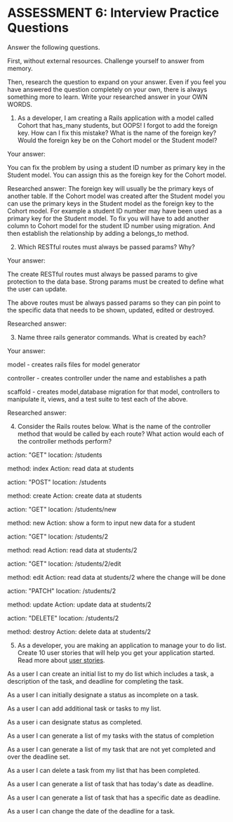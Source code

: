 # ASSESSMENT 6: Interview Practice Questions
Answer the following questions.

First, without external resources. Challenge yourself to answer from memory.

Then, research the question to expand on your answer. Even if you feel you have answered the question completely on your own, there is always something more to learn. Write your researched answer in your OWN WORDS.

1. As a developer, I am creating a Rails application with a model called Cohort that has_many students, but OOPS! I forgot to add the foreign key. How can I fix this mistake? What is the name of the foreign key? Would the foreign key be on the Cohort model or the Student model?

  Your answer:

You can fix the problem by using a student ID number as primary key in the Student model. You can assign this as the foreign key for the Cohort model. 

  Researched answer:
The foreign key will usually be the primary keys of another table. If the Cohort model was created after the Student model you can use the primary keys in the Student model as the foreign key to the Cohort model. For example a student ID number may have been used as a primary key for the Student model.
 To fix you will have to add another column to Cohort model for the student ID number using migration. And then establish the relationship by adding a belongs_to method.


2. Which RESTful routes must always be passed params? Why?

  Your answer: 

  The create RESTful routes must always be passed params to give protection to the data base. Strong params must be created to define what the user can update.

  

  The above routes must be always passed params so they can pin point to the specific data that needs to be shown, updated, edited or destroyed.

  Researched answer:



3. Name three rails generator commands. What is created by each?

  Your answer: 

  model - creates rails files for model generator

  controller - creates controller under the name and establishes a path

  scaffold - creates model,database migration for that model, controllers to manipulate it, views, and a test suite to test each of the above.

  Researched answer:



4. Consider the Rails routes below. What is the name of the controller method that would be called by each route? What action would each of the controller methods perform?

action: "GET"    location: /students          

method: index  Action: read data at students

action: "POST"   location: /students    

method: create  Action: create data at students

action: "GET"    location: /students/new

method: new  Action: show a form to input new data for a student

action: "GET"    location: /students/2  

method: read  Action: read data at students/2

action: "GET"    location: /students/2/edit    

method: edit  Action: read data at students/2 where the change will be done

action: "PATCH"  location: /students/2      

method: update  Action: update data at students/2

action: "DELETE" location: /students/2      

method: destroy  Action: delete data at students/2



5. As a developer, you are making an application to manage your to do list. Create 10 user stories that will help you get your application started. Read more about [user stories](https://www.atlassian.com/agile/project-management/user-stories).


As a user I can create an initial list to my do list which includes a task, a description of the task, and deadline for completing the task.

As a user I can initially designate a status as incomplete on a task.

As a user I can add additional task or tasks to my list.

As a user i can designate status as completed.

As a user I can generate a list of my tasks with the status of completion

As a user I can generate a list of my task that are not yet completed and over the deadline set.

As a user I can delete a task from my list that has been completed.

As a user I can generate a list of task that has today's date as deadline.

As a user I can generate a list of task that has a specific date as deadline.

As a user I can change the date of the deadline for a task.